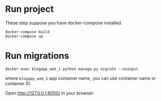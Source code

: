 # Run project
These step suppose you have docker-compose installed.
```commandline
docker-compose build
docker-compose up
```
# Run migrations
```commandline
docker exec blogapp_web_1 python manage.py migrate --noinput
```
where `blogapp_web_1` app container name, you can use container name or container ID.

Open http://127.0.0.1:8000/ in your browser.
